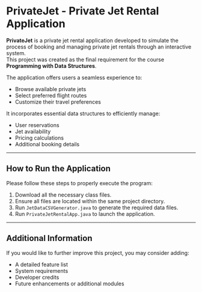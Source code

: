 # PrivateJet - Private Jet Rental Application

**PrivateJet** is a private jet rental application developed to simulate the process of booking and managing private jet rentals through an interactive system.  
This project was created as the final requirement for the course **Programming with Data Structures**.

The application offers users a seamless experience to:
- Browse available private jets  
- Select preferred flight routes  
- Customize their travel preferences  

It incorporates essential data structures to efficiently manage:
- User reservations  
- Jet availability  
- Pricing calculations  
- Additional booking details  

---

## How to Run the Application

Please follow these steps to properly execute the program:

1. Download all the necessary class files.
2. Ensure all files are located within the same project directory.
3. Run `JetDataCSVGenerator.java` to generate the required data files.
4. Run `PrivateJetRentalApp.java` to launch the application.

---

## Additional Information

If you would like to further improve this project, you may consider adding:
- A detailed feature list
- System requirements
- Developer credits
- Future enhancements or additional modules
